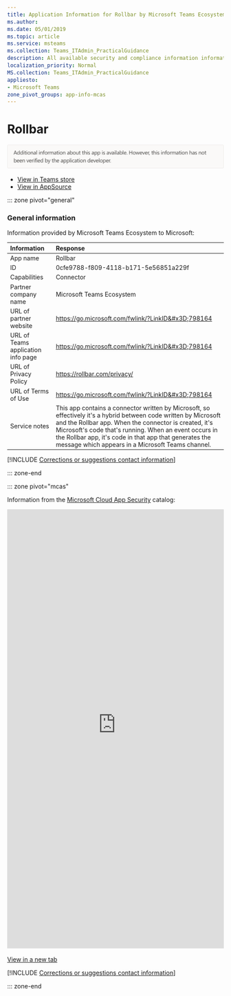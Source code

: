 ```yaml
---
title: Application Information for Rollbar by Microsoft Teams Ecosystem
ms.author: 
ms.date: 05/01/2019
ms.topic: article
ms.service: msteams
ms.collection: Teams_ITAdmin_PracticalGuidance
description: All available security and compliance information information for Rollbar, its data handling policies, its Microsoft Cloud App Security app catalog information, and security/compliance information in the CSA STAR registry.
localization_priority: Normal
MS.collection: Teams_ITAdmin_PracticalGuidance
appliesto:
- Microsoft Teams
zone_pivot_groups: app-info-mcas
---
```

# Rollbar

<p></p><img alt="Non-attested image" src="./images/unattested.png" width="650"/>

* <a href="https://teams.microsoft.com/l/app/0cfe9788-f809-4118-b171-5e56851a229f" target="_blank">View in Teams store</a>
* <a href="https://appsource.microsoft.com/en-us/product/office/WA104381602" target="_blank">View in AppSource</a>

::: zone pivot="general"

### General information

Information provided by Microsoft Teams Ecosystem to Microsoft:

| **Information** | **Response** |
|:----------------|:-------------|
| App name | Rollbar |
| ID | 0cfe9788-f809-4118-b171-5e56851a229f |
| Capabilities | Connector |
| Partner company name | Microsoft Teams Ecosystem |
| URL of partner website | <https://go.microsoft.com/fwlink/?LinkID&#x3D;798164> |
| URL of Teams application info page | <https://go.microsoft.com/fwlink/?LinkID&#x3D;798164> |
| URL of Privacy Policy | <https://rollbar.com/privacy/> |
| URL of Terms of Use | <https://go.microsoft.com/fwlink/?LinkID&#x3D;798164> |
| Service notes | This app contains a connector written by Microsoft, so effectively it&#x27;s a hybrid between code written by Microsoft and the Rollbar app. When the connector is created, it&#x27;s Microsoft&#x27;s code that&#x27;s running. When an event occurs in the Rollbar app, it&#x27;s code in that app that generates the message which appears in a Microsoft Teams channel. |

 [!INCLUDE [Corrections or suggestions contact information](./includes/corrections-or-suggestions.md)]

::: zone-end


::: zone pivot="mcas"

Information from the [Microsoft Cloud App Security](https://www.microsoft.com/en-us/enterprise-mobility-security/cloud-app-security) catalog:

<iframe height='1020' title='Microsoft Cloud App Security Information' src='https://3ca685143b5b46b4b0e5266dadf2e97c.codepen.website/#/dashboard/26440' frameborder='no'  style='width: 100%;'></iframe>

<a href="https://3ca685143b5b46b4b0e5266dadf2e97c.codepen.website/#/dashboard/26440" target="_blank">View in a new tab</a>

[!INCLUDE [Corrections or suggestions contact information](./includes/corrections-or-suggestions.md)]

::: zone-end

